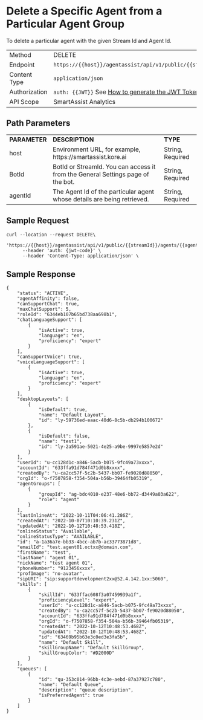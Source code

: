 # Delete a Specific Agent from a Particular Agent Group

To delete a particular agent with the given Stream Id and Agent Id.

<table>
  <tr>
   <td>Method
   </td>
   <td>DELETE
   </td>
  </tr>
  <tr>
   <td>Endpoint
   </td>
   <td><code>https://{{host}}/agentassist/api/v1/public/{{streamId}}/agents/{{agentId}}</code>
   </td>
  </tr>
  <tr>
   <td>Content Type
   </td>
   <td><code>application/json</code>
   </td>
  </tr>
  <tr>
   <td>Authorization
   </td>
   <td><code>auth: {{JWT}}</code>
See <a href="https://docs.kore.ai/smartassist/api/api-setup/#Generating_a_JWT_token">How to generate the JWT Token.</a>
   </td>
  </tr>
  <tr>
   <td>API Scope
   </td>
   <td>SmartAssist Analytics
   </td>
  </tr>
</table>

## Path Parameters

<table>
  <tr>
   <td><strong>PARAMETER</strong>
   </td>
   <td><strong>DESCRIPTION</strong>
   </td>
   <td><strong>TYPE</strong>
   </td>
  </tr>
  <tr>
   <td>host
   </td>
   <td>Environment URL, for example, https://smartassist.kore.ai
   </td>
   <td>String, Required
   </td>
  </tr>
  <tr>
   <td>BotId
   </td>
   <td>BotId or StreamId. You can access it from the General Settings page of the bot.
   </td>
   <td>String, Required
   </td>
  </tr>
  <tr>
   <td>agentId
   </td>
   <td>The Agent Id of the particular agent whose details are being retrieved.
   </td>
   <td>String, Required
   </td>
  </tr>
</table>

## Sample Request

```
curl --location --request DELETE\
     'https://{{host}}/agentassist/api/v1/public/{{streamId}}/agents/{{agentId}}'
      --header 'auth: {jwt-code}' \
      --header 'Content-Type: application/json' \
```

## Sample Response

```
{
    "status": "ACTIVE",
    "agentAffinity": false,
    "canSupportChat": true,
    "maxChatSupport": 5,
    "roleId": "6344eb107b65bd738aa698b1",
    "chatLanguageSupport": [
        {
            "isActive": true,
            "language": "en",
            "proficiency": "expert"
        }
    ],
    "canSupportVoice": true,
    "voiceLanguageSupport": [
        {
            "isActive": true,
            "language": "en",
            "proficiency": "expert"
        }
    ],
    "desktopLayouts": [
        {
            "isDefault": true,
            "name": "Default Layout",
            "id": "ly-59736ed-eaac-40d6-8c5b-db294b100672"
        },
        {
            "isDefault": false,
            "name": "test1",
            "id": "ly-2a591ae-5021-4e25-a9be-9997e5857e2d"
        }
    ],
    "userId": "u-cc128d1c-a846-5acb-b075-9fc49a73xxxx",
    "accountId": "633ffa91d784f471d0b8xxxx",
    "createdBy": "u-ca2cc57f-5c2b-5437-bb07-fe9020d88050",
    "orgId": "o-f7507858-f354-504a-b56b-39464fb05319",
    "agentGroups": [
        {
            "groupId": "ag-bdc4010-e237-48e6-bb72-d3449a03a622",
            "role": "agent"
        }
    ],
    "lastOnlineAt": "2022-10-11T04:06:41.286Z",
    "createdAt": "2022-10-07T10:10:39.231Z",
    "updatedAt": "2022-10-12T10:48:53.418Z",
    "onlineStatus": "Available",
    "onlineStatusType": "AVAILABLE",
    "id": "a-1a36a7e-bb33-4bcc-ab7b-ac33773871d8",
    "emailId": "test.agent01.octxx@domain.com",
    "firstName": "test",
    "lastName": "agent 01",
    "nickName": "test agent 01",
    "phoneNumber": "9123456xxxx",
    "profImage": "no-avatar",
    "sipURI": "sip:supportdevelopment2xx@52.4.142.1xx:5060",
    "skills": [
        {
            "skillId": "633ffac608f3a07459939a1f",
            "proficiencyLevel": "expert",
            "userId": "u-cc128d1c-a846-5acb-b075-9fc49a73xxxx",
            "createdBy": "u-ca2cc57f-5c2b-5437-bb07-fe9020d88050",
            "accountId": "633ffa91d784f471d0b8xxxx",
            "orgId": "o-f7507858-f354-504a-b56b-39464fb05319",
            "createdAt": "2022-10-12T10:48:53.468Z",
            "updatedAt": "2022-10-12T10:48:53.468Z",
            "id": "63469b95b63e3c0ed3e3fa5b",
            "name": "Default Skill",
            "skillGroupName": "Default SkillGroup",
            "skillGroupColor": "#D2000D"
        }
    ],
    "queues": [
        {
            "id": "qu-353c014-96bb-4c3e-aebd-87a37927c780",
            "name": "Default Queue",
            "description": "queue description",
            "isPreferredAgent": true
        }
    ]
}
```
